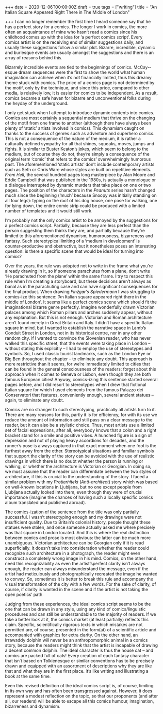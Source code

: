 +++
date = 2020-12-06T00:00:00Z
draft = true
tags = ["writing"]
title = "An Italian Square Appeared Right There in The Middle of London"

+++
I can no longer remember the first time I heard someone say that he has a perfect story for a comics. The longer I work in comics, the more often an acquaintance of mine who hasn’t read a comics since his childhood comes up with the idea for ‘a perfect comics script’. Every comics artist is on the receiving end of similar suggestions daily, and usually these suggestions follow a similar plot. Bizarre, incredible, dynamic and burlesque events are usually amongst the suggestions and there is an array of reasons behind this.

Bizarrely incredible events are tied to the beginnings of comics. McCay-­esque dream sequences were the first to show the world what human imagination can achieve when it’s not financially limited, thus this dreamy theme stuck with comics. The price of a comics page is not determined by the motif, only by the technique, and since this price, compared to other media, is relatively low, it is easier for comics to be independent. As a result, comics became a safe haven for bizarre and unconventional folks during the heyday of the underground.

I only get stuck when I attempt to introduce dynamic contents into comics. Comics are most certainly a sequential medium that thrive on the changing of the motif from one frame to another (although there have always been plenty of ‘static’ artists involved in comics). This dynamism caught on thanks to the success of genres such as adventure and superhero comics. This is not a consequence of the nature of the medium, it is rather a culturally defined sympathy for all that shines, squeaks, moves, jumps and fights. It is similar to Buster Keaton’s jokes, which seem to belong to the medium, but of course they do not, they’re simply a consequence of the original term ‘comic’ that refers to the comics’ overwhelmingly humorous past. The aforementioned ‘static artists’ don’t include contemporary artists such as Seth or Chris Ware whose styles are built on repetitive elements. _From Hell_, the several hundred pages long masterpiece by Alan Moore and Eddie Campbell that was published in the 1980s, is actually a monologue or a dialogue interrupted by dynamic murders that take place on one or two pages. The position of the characters in the _Peanuts_ series hasn’t changed much since the beginning (‘much’ because Snoopy was initially standing on all four legs): typing on the roof of his dog house, one pose for walking, one for lying down, the entire comic strip could be produced with a limited number of templates and it would still work.

I’m probably not the only comics artist to be annoyed by the suggestions for a perfect comics script. Partially, because they are less perfect than the person suggesting them thinks they are, and partially because they’re limited to this aforementioned dynamism, humorousness, bizarreness and fantasy. Such stereotypical limiting of a ‘medium in development’ is counter-productive and obstructive, but it nonetheless poses an interesting question: is there a specific scene that would be ideal for turning into comics?

Over the years, the rule was adopted not to write in the frame what you’re already drawing in it, so if someone parachutes from a plane, don’t write ‘He parachuted from the plane’ within the same frame. I try to respect this rule when I’m creating a storyboard, but these decisions aren’t always as banal as in the parachuting case and can have significant consequences for the final product. When drawing _Finžgar’s Spiedermann_ I was struggling to comics-ize this sentence: ‘An Italian square appeared right there in the middle of London’. It seems like a perfect comics scene which should fit the imaginational bizarre genre perfectly. Imagine wonderfully drawn Victorian palaces among which Roman pillars and arches suddenly appear, without any explanation. But this is not enough. Victorian and Roman architecture aren’t found merely in Great Britain and Italy. I didn’t have a specific Italian square in mind, but I wanted to establish the narrative space in Lamb’s Conduit Street in London, not in its historical centre, nor in any other random city. If I wanted to convince the Slovenian reader, who has never walked this specific street, that the events were taking place in London – without stating this explicitly – I had to employ the use of stereotypes and symbols. So, I used classic tourist landmarks, such as the London Eye or Big Ben throughout the chapter – to eliminate any doubt. This approach is more restrictive than it seems, for we’re immediately limited to cities that can be found in the general consciousness of the readers: forget about this approach when it comes to Geneva or Lisbon, even though they are both famous European cities! Anyway, comics-izing this sentence started several pages before, and I did resort to stereotypes when I drew that fictional Italian square for which I used elements from the famous Palazzo dei Conservatori that features, conveniently enough, several ancient statues – again, to eliminate any doubt.

Comics are no stranger to such stereotyping, practically all artists turn to it. There are many reasons for this, partly it is for efficiency, for with its use we reduce the amount of information and still pass on a clear message to the reader, but it can also be a stylistic choice. Thus, most artists use a limited set of facial expressions, after all, everybody knows that a colon and a right bracket stand for a smile and positive vibes. A hunched figure is a sign of depression and not of playing heavy accordions for decades, and the runner’s pose is always captured in that exact moment when one foot is the furthest away from the other. Stereotypical situations and familiar symbols that support the clarity of the story can be avoided with the use of realistic drawings in which there is no doubt whether the person is running or walking, or whether the architecture is Victorian or Georgian. In doing so, we must assume that the reader can differentiate between the two styles of architecture, if this is crucial to the understanding of the story. I faced a similar problem with my _Protiarhitekt_ (_Anti-architect_) story which was based on well-known locations in Ljubljana, but no one except people from Ljubljana actually looked into them, even though they were of crucial importance (imagine the chances of having such a locally specific comics album translated and published abroad).

The comics-ization of the sentence from the title was only partially successful. I wasn’t stereotyping enough and my drawings were not insufficient quality. Due to Britain’s colonial history, people thought these statues were stolen, and once someone actually asked me where precisely was that square in London located. And this is where the real distinction between comics and prose is most obvious: the latter can be much more unambiguous. Victorian architecture can be Georgian only if it is read superficially. It doesn’t take into consideration whether the reader could recognize such architecture in a photograph, the reader might even construct a completely wrong image in his mind. Comics, on the other hand, need this recognizability as even the artist’sperfect clarity isn’t always enough, the reader can always misunderstand the message, even if the artist had meticulously and photographically recreated the image he wanted to convey. So, sometimes it is better to break this rule and accompany the visual transformation of the city with a few words. For the sake of clarity, of course, if clarity is wanted in the scene and if the artist is not taking the open poetics’ path.

Judging from these experiences, the ideal comics script seems to be the one that can be drawn in any style, using any kind of comics/linguistic procedures and can still be understandable to the majority of readers. If we take a better look at it, the comics market (at least partially) reflects this claim. Specific, scientifically rigorous texts in which mistakes are not permitted are, of course, presented in the form(at) of a scientific article and accompanied with graphics for extra clarity. On the other hand, an Irrawaddy dolphin will never be an anthropomorphic animal in a comics story, because the readers might think that the artist is incapable of drawing a decent common dolphin. The ideal character is thus the house cat – and comics are packed full of cats! Every creation of each fantasy character that isn’t based on Tolkienesque or similar conventions has to be precisely drawn and equipped with an assortment of descriptions why they are like that and what they are in the first place. It’s like writing and illustrating a book at the same time.

Even this revised definition of the ideal comics script is, of course, limiting in its own way and has often been transgressed against. However, it does represent a modest reflection on the topic, so that our proponents (and after all, our readers) will be able to escape all this comics humour, imagination, bizarreness and dynamism.